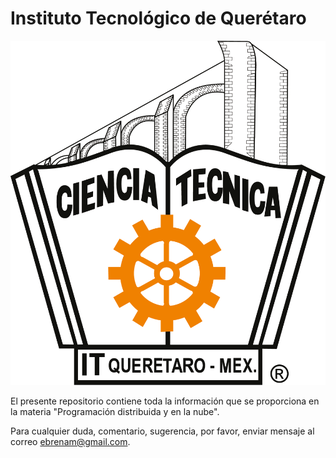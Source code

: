 # Instituto Tecnológico de Querétaro

![logo](images/logo-itq.png)

El presente repositorio contiene toda la información que se proporciona en la materia "Programación distribuida y en la nube".

Para cualquier duda, comentario, sugerencia, por favor, enviar mensaje al correo ebrenam@gmail.com.